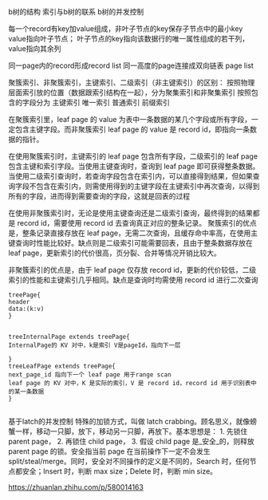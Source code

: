 
b树的结构
索引与b树的联系
b树的并发控制


每一个record有key加value组成，非叶子节点的key保存子节点中的最小key
value指向叶子节点；
叶子节点的key指向该数据行的唯一属性组成的若干列，value指向其余列

同一page内的record形成record list
同一高度的page连接成双向链表 page list


聚簇索引、非聚簇索引，主键索引、二级索引（非主键索引）的区别：
按照物理层面索引放的位置（数据跟索引结构在一起），分为聚集索引和非聚集索引
按照包含的字段分为 主键索引 唯一索引 普通索引 前缀索引


在聚簇索引里，leaf page 的 value 为表中一条数据的某几个字段或所有字段，一定包含主键字段。而非聚簇索引 leaf page 的 value 是 record id，即指向一条数据的指针。

在使用聚簇索引时，主键索引的 leaf page 包含所有字段，二级索引的 leaf page 包含主键和索引字段。当使用主键查询时，查询到 leaf page 即可获得整条数据。当使用二级索引查询时，若查询字段包含在索引内，可以直接得到结果，但如果查询字段不包含在索引内，则需使用得到的主键字段在主键索引中再次查询，以得到所有的字段，进而得到需要查询的字段，这就是回表的过程

 在使用非聚簇索引时，无论是使用主键查询还是二级索引查询，最终得到的结果都是 record id，需要使用 record id 去查询真正对应的整条记录。 聚簇索引的优点是，整条记录直接存放在 leaf page，无需二次查询，且缓存命中率高，在使用主键查询时性能比较好。缺点则是二级索引可能需要回表，且由于整条数据存放在 leaf page，更新索引的代价很高，页分裂、合并等情况开销比较大。

非聚簇索引的优点是，由于 leaf page 仅存放 record id，更新的代价较低，二级索引的性能和主键索引几乎相同。缺点是查询时均需使用 record id 进行二次查询

 
```
treePage{
header
data:(k:v)
}


treeInternalPage extends treePage{
InternalPage的 KV 对中，k是索引 V是pageId，指向下一层

}
treeLeafPage extends treePage{
next_page_id 指向下一个 leaf page 用于range scan
leaf page 的 KV 对中，K 是实际的索引，V 是 record id，record id 用于识别表中的某一条数据
}


```





基于latch的并发控制
特殊的加锁方式，叫做 latch crabbing。顾名思义，就像螃蟹一样，移动一只脚，放下，移动另一只脚，再放下。基本思想是： 1. 先锁住 parent page， 2. 再锁住 child page， 3. 假设 child page 是_安全_的，则释放 parent page 的锁。安全指当前 page 在当前操作下一定不会发生 split/steal/merge。同时，安全对不同操作的定义是不同的，Search 时，任何节点都安全；Insert 时，判断 max size；Delete 时，判断 min size。












https://zhuanlan.zhihu.com/p/580014163



